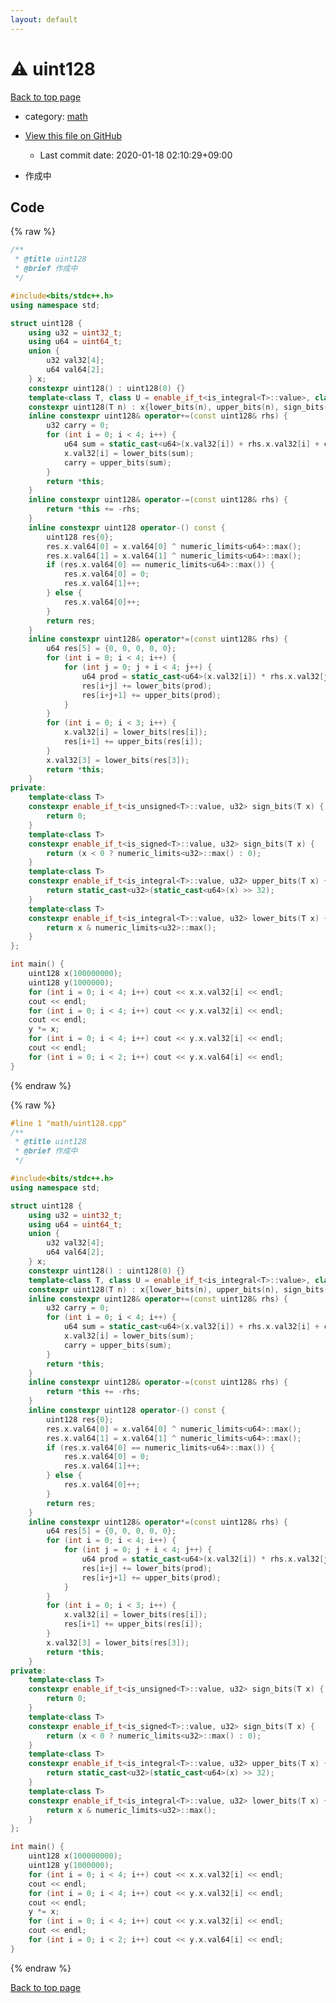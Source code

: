 ```yaml
---
layout: default
---
```


<!-- mathjax config similar to math.stackexchange -->
<script type="text/javascript" async
  src="https://cdnjs.cloudflare.com/ajax/libs/mathjax/2.7.5/MathJax.js?config=TeX-MML-AM_CHTML">
</script>
<script type="text/x-mathjax-config">
  MathJax.Hub.Config({
    TeX: { equationNumbers: { autoNumber: "AMS" }},
    tex2jax: {
      inlineMath: [ ['$','$'] ],
      processEscapes: true
    },
    "HTML-CSS": { matchFontHeight: false },
    displayAlign: "left",
    displayIndent: "2em"
  });
</script>

<script type="text/javascript" src="https://cdnjs.cloudflare.com/ajax/libs/jquery/3.4.1/jquery.min.js"></script>
<script src="https://cdn.jsdelivr.net/npm/jquery-balloon-js@1.1.2/jquery.balloon.min.js" integrity="sha256-ZEYs9VrgAeNuPvs15E39OsyOJaIkXEEt10fzxJ20+2I=" crossorigin="anonymous"></script>
<script type="text/javascript" src="../../assets/js/copy-button.js"></script>
<link rel="stylesheet" href="../../assets/css/copy-button.css" />


# :warning: uint128

<a href="../../index.html">Back to top page</a>

* category: <a href="../../index.html#7e676e9e663beb40fd133f5ee24487c2">math</a>
* <a href="{{ site.github.repository_url }}/blob/master/math/uint128.cpp">View this file on GitHub</a>
    - Last commit date: 2020-01-18 02:10:29+09:00


* 作成中


## Code

<a id="unbundled"></a>
{% raw %}
```cpp
/**
 * @title uint128
 * @brief 作成中
 */

#include<bits/stdc++.h>
using namespace std;

struct uint128 {
	using u32 = uint32_t;
	using u64 = uint64_t;
	union {
		u32 val32[4];
		u64 val64[2];
	} x;
	constexpr uint128() : uint128(0) {}
	template<class T, class U = enable_if_t<is_integral<T>::value>, class V = enable_if_t<numeric_limits<T>::digits <= 64>>
	constexpr uint128(T n) : x{lower_bits(n), upper_bits(n), sign_bits(n), sign_bits(n)} {}
	inline constexpr uint128& operator+=(const uint128& rhs) {
		u32 carry = 0;
		for (int i = 0; i < 4; i++) {
			u64 sum = static_cast<u64>(x.val32[i]) + rhs.x.val32[i] + carry;
			x.val32[i] = lower_bits(sum);
			carry = upper_bits(sum);
		}
		return *this;
	}
	inline constexpr uint128& operator-=(const uint128& rhs) {
		return *this += -rhs;
	}
	inline constexpr uint128 operator-() const {
		uint128 res{0};
		res.x.val64[0] = x.val64[0] ^ numeric_limits<u64>::max();
		res.x.val64[1] = x.val64[1] ^ numeric_limits<u64>::max();
		if (res.x.val64[0] == numeric_limits<u64>::max()) {
			res.x.val64[0] = 0;
			res.x.val64[1]++;
		} else {
			res.x.val64[0]++;
		}
		return res;
	}
	inline constexpr uint128& operator*=(const uint128& rhs) {
		u64 res[5] = {0, 0, 0, 0, 0};
		for (int i = 0; i < 4; i++) {
			for (int j = 0; j + i < 4; j++) {
				u64 prod = static_cast<u64>(x.val32[i]) * rhs.x.val32[j];
				res[i+j] += lower_bits(prod);
				res[i+j+1] += upper_bits(prod);
			}
		}
		for (int i = 0; i < 3; i++) {
			x.val32[i] = lower_bits(res[i]);
			res[i+1] += upper_bits(res[i]);
		}
		x.val32[3] = lower_bits(res[3]);
		return *this;
	}
private:
	template<class T>
	constexpr enable_if_t<is_unsigned<T>::value, u32> sign_bits(T x) {
		return 0;
	}
	template<class T>
	constexpr enable_if_t<is_signed<T>::value, u32> sign_bits(T x) {
		return (x < 0 ? numeric_limits<u32>::max() : 0);
	}
	template<class T>
	constexpr enable_if_t<is_integral<T>::value, u32> upper_bits(T x) {
		return static_cast<u32>(static_cast<u64>(x) >> 32);
	}
	template<class T>
	constexpr enable_if_t<is_integral<T>::value, u32> lower_bits(T x) {
		return x & numeric_limits<u32>::max();
	}
};

int main() {
	uint128 x(100000000);
	uint128 y(1000000);
	for (int i = 0; i < 4; i++) cout << x.x.val32[i] << endl;
	cout << endl;
	for (int i = 0; i < 4; i++) cout << y.x.val32[i] << endl;
	cout << endl;
	y *= x;
	for (int i = 0; i < 4; i++) cout << y.x.val32[i] << endl;
	cout << endl;
	for (int i = 0; i < 2; i++) cout << y.x.val64[i] << endl;
}
```
{% endraw %}

<a id="bundled"></a>
{% raw %}
```cpp
#line 1 "math/uint128.cpp"
/**
 * @title uint128
 * @brief 作成中
 */

#include<bits/stdc++.h>
using namespace std;

struct uint128 {
	using u32 = uint32_t;
	using u64 = uint64_t;
	union {
		u32 val32[4];
		u64 val64[2];
	} x;
	constexpr uint128() : uint128(0) {}
	template<class T, class U = enable_if_t<is_integral<T>::value>, class V = enable_if_t<numeric_limits<T>::digits <= 64>>
	constexpr uint128(T n) : x{lower_bits(n), upper_bits(n), sign_bits(n), sign_bits(n)} {}
	inline constexpr uint128& operator+=(const uint128& rhs) {
		u32 carry = 0;
		for (int i = 0; i < 4; i++) {
			u64 sum = static_cast<u64>(x.val32[i]) + rhs.x.val32[i] + carry;
			x.val32[i] = lower_bits(sum);
			carry = upper_bits(sum);
		}
		return *this;
	}
	inline constexpr uint128& operator-=(const uint128& rhs) {
		return *this += -rhs;
	}
	inline constexpr uint128 operator-() const {
		uint128 res{0};
		res.x.val64[0] = x.val64[0] ^ numeric_limits<u64>::max();
		res.x.val64[1] = x.val64[1] ^ numeric_limits<u64>::max();
		if (res.x.val64[0] == numeric_limits<u64>::max()) {
			res.x.val64[0] = 0;
			res.x.val64[1]++;
		} else {
			res.x.val64[0]++;
		}
		return res;
	}
	inline constexpr uint128& operator*=(const uint128& rhs) {
		u64 res[5] = {0, 0, 0, 0, 0};
		for (int i = 0; i < 4; i++) {
			for (int j = 0; j + i < 4; j++) {
				u64 prod = static_cast<u64>(x.val32[i]) * rhs.x.val32[j];
				res[i+j] += lower_bits(prod);
				res[i+j+1] += upper_bits(prod);
			}
		}
		for (int i = 0; i < 3; i++) {
			x.val32[i] = lower_bits(res[i]);
			res[i+1] += upper_bits(res[i]);
		}
		x.val32[3] = lower_bits(res[3]);
		return *this;
	}
private:
	template<class T>
	constexpr enable_if_t<is_unsigned<T>::value, u32> sign_bits(T x) {
		return 0;
	}
	template<class T>
	constexpr enable_if_t<is_signed<T>::value, u32> sign_bits(T x) {
		return (x < 0 ? numeric_limits<u32>::max() : 0);
	}
	template<class T>
	constexpr enable_if_t<is_integral<T>::value, u32> upper_bits(T x) {
		return static_cast<u32>(static_cast<u64>(x) >> 32);
	}
	template<class T>
	constexpr enable_if_t<is_integral<T>::value, u32> lower_bits(T x) {
		return x & numeric_limits<u32>::max();
	}
};

int main() {
	uint128 x(100000000);
	uint128 y(1000000);
	for (int i = 0; i < 4; i++) cout << x.x.val32[i] << endl;
	cout << endl;
	for (int i = 0; i < 4; i++) cout << y.x.val32[i] << endl;
	cout << endl;
	y *= x;
	for (int i = 0; i < 4; i++) cout << y.x.val32[i] << endl;
	cout << endl;
	for (int i = 0; i < 2; i++) cout << y.x.val64[i] << endl;
}
```
{% endraw %}

<a href="../../index.html">Back to top page</a>

